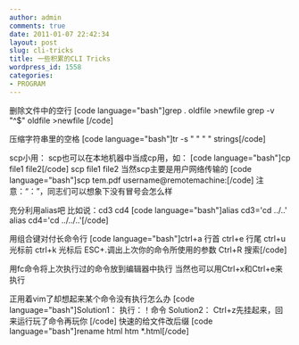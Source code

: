 ```yaml
---
author: admin
comments: true
date: 2011-01-07 22:42:34
layout: post
slug: cli-tricks
title: 一些积累的CLI Tricks
wordpress_id: 1558
categories:
- PROGRAM
---
```


删除文件中的空行
[code language="bash"]grep . oldfile >newfile
grep -v "^$" oldfile >newfile
[/code]

压缩字符串里的空格
[code language="bash"]tr -s " " " " strings[/code]

scp小用：
scp也可以在本地机器中当成cp用，如：
[code language="bash"]cp file1 file2[/code]
scp file1 file2
当然scp主要是用户网络传输的
[code language="bash"]scp tem.pdf username@remotemachine:[/code]
注意：“：”，同志们可以想象下没有冒号会怎么样

充分利用alias吧
比如说：cd3 cd4
[code language="bash"]alias cd3='cd ../..'
alias cd4='cd ../../..'[/code]

用组合键对付长命令行
[code language="bash"]ctrl+a 行首
ctrl+e 行尾
ctrl+u 光标前
ctrl+k 光标后
ESC+.调出上次你的命令所使用的参数
Ctrl+R 搜索[/code]

用fc命令将上次执行过的命令放到编辑器中执行
当然也可以用Ctrl+x和Ctrl+e来执行

正用着vim了却想起来某个命令没有执行怎么办
[code language="bash"]Solution1： 执行：！命令
Solution2： Ctrl+z先挂起来，回来运行玩了命令再玩你
[/code]
快速的给文件改后缀
[code language="bash"]rename html htm  *.html[/code]

